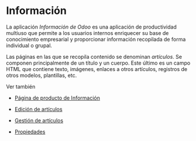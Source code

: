 # Información

La aplicación _Información de Odoo_ es una aplicación de productividad
multiuso que permite a los usuarios internos enriquecer su base de
conocimiento empresarial y proporcionar información recopilada de forma
individual o grupal.

Las páginas en las que se recopila contenido se denominan _artículos_. Se
componen principalmente de un título y un cuerpo. Este último es un campo HTML
que contiene texto, imágenes, enlaces a otros artículos, registros de otros
modelos, plantillas, etc.

Ver también

  * [Página de producto de Información](https://www.odoo.com/app/knowledge)

  * [Edición de artículos](knowledge/articles_editing.html)
  * [Gestión de artículos](knowledge/management.html)
  * [Propiedades](knowledge/properties.html)

